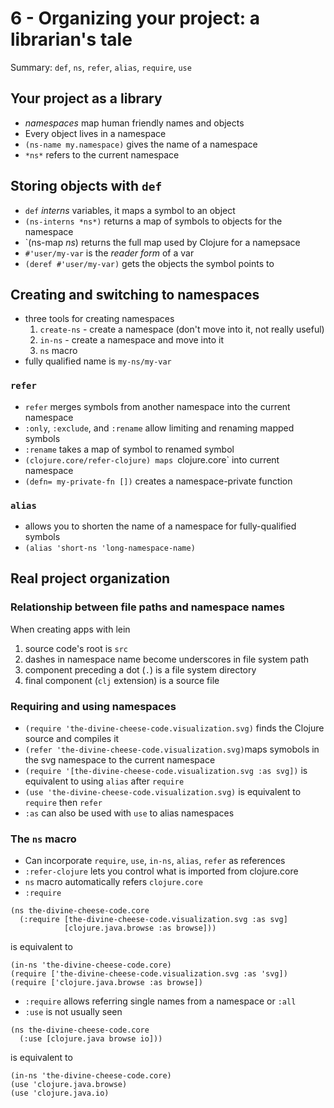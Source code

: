 # 6 - Organizing your project: a librarian's tale

Summary: `def`, `ns`, `refer`, `alias`, `require`, `use`

## Your project as a library

* *namespaces* map human friendly names and objects
* Every object lives in a namespace
* `(ns-name my.namespace)` gives the name of a namespace
* `*ns*` refers to the current namespace

## Storing objects with `def`

* `def` *interns* variables, it maps a symbol to an object
* `(ns-interns *ns*)` returns a map of symbols to objects for the namespace
* `(ns-map *ns*) returns the full map used by Clojure for a namepsace
* `#'user/my-var` is the *reader form* of a var
* `(deref #'user/my-var)` gets the objects the symbol points to


## Creating and switching to namespaces

* three tools for creating namespaces
  1. `create-ns` - create a namespace (don't move into it, not really useful)
  2. `in-ns` - create a namespace and move into it
  3. `ns` macro
* fully qualified name is `my-ns/my-var`

### `refer`

* `refer` merges symbols from another namespace into the current namespace
* `:only`, `:exclude`, and `:rename` allow limiting and renaming mapped symbols
* `:rename` takes a map of symbol to renamed symbol
* `(clojure.core/refer-clojure) maps `clojure.core` into current namespace
* `(defn= my-private-fn [])` creates a namespace-private function

### `alias`

* allows you to shorten the name of a namespace for fully-qualified symbols
* `(alias 'short-ns 'long-namespace-name)` 

## Real project organization

### Relationship between file paths and namespace names

When creating apps with lein
  1. source code's root is `src`
  2. dashes in namespace name become underscores in file system path
  3. component preceding a dot (`.`) is a file system directory
  4. final component (`clj` extension) is a source file
   
### Requiring and using namespaces

* `(require 'the-divine-cheese-code.visualization.svg)` finds the Clojure source
  and compiles it
* `(refer 'the-divine-cheese-code.visualization.svg)`maps symobols in the svg
  namespace to the current namespace
* `(require '[the-divine-cheese-code.visualization.svg :as svg])` is equivalent
  to using `alias` after `require`
* `(use 'the-divine-cheese-code.visualization.svg)` is equivalent to `require`
  then `refer`
* `:as` can also be used with `use` to alias namespaces

### The `ns` macro

* Can incorporate `require`, `use`, `in-ns`, `alias`, `refer` as references
* `:refer-clojure` lets you control what is imported from clojure.core
* `ns` macro automatically refers `clojure.core`
* `:require`
```
(ns the-divine-cheese-code.core
  (:require [the-divine-cheese-code.visualization.svg :as svg]
            [clojure.java.browse :as browse]))
```
is equivalent to
```
(in-ns 'the-divine-cheese-code.core)
(require ['the-divine-cheese-code.visualization.svg :as 'svg])
(require ['clojure.java.browse :as browse])
```
* `:require` allows referring single names from a namespace or `:all`
* `:use` is not usually seen
```
(ns the-divine-cheese-code.core
  (:use [clojure.java browse io]))
```
is equivalent to
```
(in-ns 'the-divine-cheese-code.core)
(use 'clojure.java.browse)
(use 'clojure.java.io)
```
